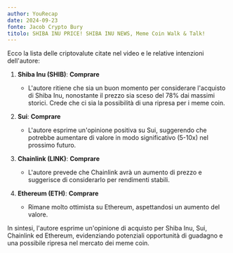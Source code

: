 ```yaml
---
author: YouRecap
date: 2024-09-23
fonte: Jacob Crypto Bury
titolo: SHIBA INU PRICE! SHIBA INU NEWS, Meme Coin Walk & Talk!
---
```


Ecco la lista delle criptovalute citate nel video e le relative intenzioni dell'autore:

1. **Shiba Inu (SHIB)**: **Comprare**
   - L'autore ritiene che sia un buon momento per considerare l'acquisto di Shiba Inu, nonostante il prezzo sia sceso del 78% dai massimi storici. Crede che ci sia la possibilità di una ripresa per i meme coin.

2. **Sui**: **Comprare**
   - L'autore esprime un'opinione positiva su Sui, suggerendo che potrebbe aumentare di valore in modo significativo (5-10x) nel prossimo futuro.

3. **Chainlink (LINK)**: **Comprare**
   - L'autore prevede che Chainlink avrà un aumento di prezzo e suggerisce di considerarlo per rendimenti stabili.

4. **Ethereum (ETH)**: **Comprare**
   - Rimane molto ottimista su Ethereum, aspettandosi un aumento del valore.

In sintesi, l'autore esprime un'opinione di acquisto per Shiba Inu, Sui, Chainlink ed Ethereum, evidenziando potenziali opportunità di guadagno e una possibile ripresa nel mercato dei meme coin.
